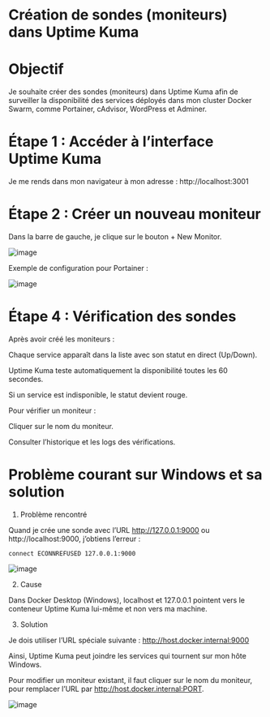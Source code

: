 # Création de sondes (moniteurs) dans Uptime Kuma

# Objectif

Je souhaite créer des sondes (moniteurs) dans Uptime Kuma afin de surveiller la disponibilité des services déployés dans mon cluster Docker Swarm, comme Portainer, cAdvisor, WordPress et Adminer.

# Étape 1 : Accéder à l’interface Uptime Kuma

Je me rends dans mon navigateur à mon adresse : http://localhost:3001


# Étape 2 : Créer un nouveau moniteur

Dans la barre de gauche, je clique sur le bouton + New Monitor.

![image](https://github.com/user-attachments/assets/fba4088f-dfed-47f7-a0f5-1c4b66984144)


Exemple de configuration pour Portainer : 

![image](https://github.com/user-attachments/assets/869b4ae8-a830-4e5d-a33b-ced461fd2c09)


# Étape 4 : Vérification des sondes

Après avoir créé les moniteurs :

Chaque service apparaît dans la liste avec son statut en direct (Up/Down).

Uptime Kuma teste automatiquement la disponibilité toutes les 60 secondes.

Si un service est indisponible, le statut devient rouge.


Pour vérifier un moniteur :

Cliquer sur le nom du moniteur.

Consulter l’historique et les logs des vérifications.




















# Problème courant sur Windows et sa solution

1. Problème rencontré

Quand je crée une sonde avec l’URL http://127.0.0.1:9000 ou http://localhost:9000, j’obtiens l’erreur :

`connect ECONNREFUSED 127.0.0.1:9000`

![image](https://github.com/user-attachments/assets/d0e81125-f90f-4fb6-bb52-ab4900235930)

2. Cause

Dans Docker Desktop (Windows), localhost et 127.0.0.1 pointent vers le conteneur Uptime Kuma lui-même et non vers ma machine.

3. Solution

Je dois utiliser l’URL spéciale suivante : http://host.docker.internal:9000

Ainsi, Uptime Kuma peut joindre les services qui tournent sur mon hôte Windows.

Pour modifier un moniteur existant, il faut cliquer sur le nom du moniteur, pour remplacer l’URL par http://host.docker.internal:PORT.

![image](https://github.com/user-attachments/assets/47eed9d7-17f4-4317-8858-9086bdaeb825)



